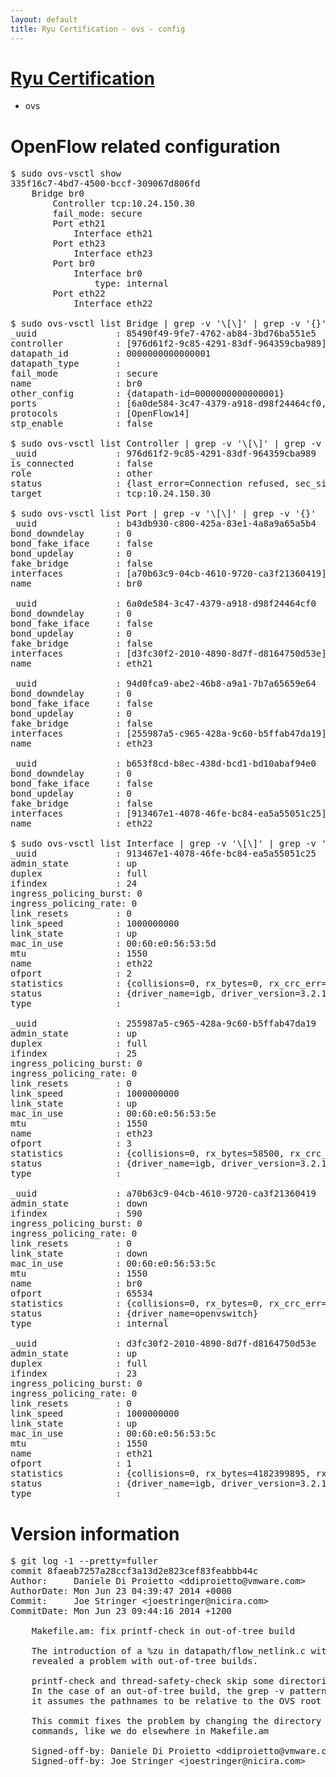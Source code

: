 ```yaml
---
layout: default
title: Ryu Certification - ovs - config
---
```

# [Ryu Certification](http://osrg.github.io/ryu/certification.html)
* ovs 

# OpenFlow related configuration
<pre>
$ sudo ovs-vsctl show
335f16c7-4bd7-4500-bccf-309067d806fd
    Bridge br0
        Controller tcp:10.24.150.30
        fail_mode: secure
        Port eth21
            Interface eth21
        Port eth23
            Interface eth23
        Port br0
            Interface br0
                type: internal
        Port eth22
            Interface eth22

$ sudo ovs-vsctl list Bridge | grep -v '\[\]' | grep -v '{}'
_uuid               : 85490f49-9fe7-4762-ab84-3bd76ba551e5
controller          : [976d61f2-9c85-4291-83df-964359cba989]
datapath_id         : 0000000000000001
datapath_type       : 
fail_mode           : secure
name                : br0
other_config        : {datapath-id=0000000000000001}
ports               : [6a0de584-3c47-4379-a918-d98f24464cf0, 94d0fca9-abe2-46b8-a9a1-7b7a65659e64, b43db930-c800-425a-83e1-4a8a9a65a5b4, b653f8cd-b8ec-438d-bcd1-bd10abaf94e0]
protocols           : [OpenFlow14]
stp_enable          : false

$ sudo ovs-vsctl list Controller | grep -v '\[\]' | grep -v '{}'
_uuid               : 976d61f2-9c85-4291-83df-964359cba989
is_connected        : false
role                : other
status              : {last_error=Connection refused, sec_since_connect=15, sec_since_disconnect=3, state=BACKOFF}
target              : tcp:10.24.150.30

$ sudo ovs-vsctl list Port | grep -v '\[\]' | grep -v '{}'
_uuid               : b43db930-c800-425a-83e1-4a8a9a65a5b4
bond_downdelay      : 0
bond_fake_iface     : false
bond_updelay        : 0
fake_bridge         : false
interfaces          : [a70b63c9-04cb-4610-9720-ca3f21360419]
name                : br0

_uuid               : 6a0de584-3c47-4379-a918-d98f24464cf0
bond_downdelay      : 0
bond_fake_iface     : false
bond_updelay        : 0
fake_bridge         : false
interfaces          : [d3fc30f2-2010-4890-8d7f-d8164750d53e]
name                : eth21

_uuid               : 94d0fca9-abe2-46b8-a9a1-7b7a65659e64
bond_downdelay      : 0
bond_fake_iface     : false
bond_updelay        : 0
fake_bridge         : false
interfaces          : [255987a5-c965-428a-9c60-b5ffab47da19]
name                : eth23

_uuid               : b653f8cd-b8ec-438d-bcd1-bd10abaf94e0
bond_downdelay      : 0
bond_fake_iface     : false
bond_updelay        : 0
fake_bridge         : false
interfaces          : [913467e1-4078-46fe-bc84-ea5a55051c25]
name                : eth22

$ sudo ovs-vsctl list Interface | grep -v '\[\]' | grep -v '{}'
_uuid               : 913467e1-4078-46fe-bc84-ea5a55051c25
admin_state         : up
duplex              : full
ifindex             : 24
ingress_policing_burst: 0
ingress_policing_rate: 0
link_resets         : 0
link_speed          : 1000000000
link_state          : up
mac_in_use          : 00:60:e0:56:53:5d
mtu                 : 1550
name                : eth22
ofport              : 2
statistics          : {collisions=0, rx_bytes=0, rx_crc_err=0, rx_dropped=0, rx_errors=0, rx_frame_err=0, rx_over_err=0, rx_packets=0, tx_bytes=1908413594, tx_dropped=0, tx_errors=0, tx_packets=29947382}
status              : {driver_name=igb, driver_version=3.2.10-k, firmware_version=2.10-9}
type                : 

_uuid               : 255987a5-c965-428a-9c60-b5ffab47da19
admin_state         : up
duplex              : full
ifindex             : 25
ingress_policing_burst: 0
ingress_policing_rate: 0
link_resets         : 0
link_speed          : 1000000000
link_state          : up
mac_in_use          : 00:60:e0:56:53:5e
mtu                 : 1550
name                : eth23
ofport              : 3
statistics          : {collisions=0, rx_bytes=58500, rx_crc_err=0, rx_dropped=0, rx_errors=0, rx_frame_err=0, rx_over_err=0, rx_packets=39, tx_bytes=2123801080, tx_dropped=0, tx_errors=0, tx_packets=10006486}
status              : {driver_name=igb, driver_version=3.2.10-k, firmware_version=2.10-9}
type                : 

_uuid               : a70b63c9-04cb-4610-9720-ca3f21360419
admin_state         : down
ifindex             : 590
ingress_policing_burst: 0
ingress_policing_rate: 0
link_resets         : 0
link_state          : down
mac_in_use          : 00:60:e0:56:53:5c
mtu                 : 1550
name                : br0
ofport              : 65534
statistics          : {collisions=0, rx_bytes=0, rx_crc_err=0, rx_dropped=0, rx_errors=0, rx_frame_err=0, rx_over_err=0, rx_packets=0, tx_bytes=0, tx_dropped=0, tx_errors=0, tx_packets=0}
status              : {driver_name=openvswitch}
type                : internal

_uuid               : d3fc30f2-2010-4890-8d7f-d8164750d53e
admin_state         : up
duplex              : full
ifindex             : 23
ingress_policing_burst: 0
ingress_policing_rate: 0
link_resets         : 0
link_speed          : 1000000000
link_state          : up
mac_in_use          : 00:60:e0:56:53:5c
mtu                 : 1550
name                : eth21
ofport              : 1
statistics          : {collisions=0, rx_bytes=4182399895, rx_crc_err=0, rx_dropped=0, rx_errors=0, rx_frame_err=0, rx_over_err=0, rx_packets=68752490, tx_bytes=0, tx_dropped=0, tx_errors=0, tx_packets=0}
status              : {driver_name=igb, driver_version=3.2.10-k, firmware_version=2.10-9}
type                : 
</pre>

# Version information
<pre>
$ git log -1 --pretty=fuller
commit 8faeab7257a28ccf3a13d2e823cef83feabbb44c
Author:     Daniele Di Proietto &lt;ddiproietto@vmware.com&gt;
AuthorDate: Mon Jun 23 04:39:47 2014 +0000
Commit:     Joe Stringer &lt;joestringer@nicira.com&gt;
CommitDate: Mon Jun 23 09:44:16 2014 +1200

    Makefile.am: fix printf-check in out-of-tree build
    
    The introduction of a %zu in datapath/flow_netlink.c with commit c1fc1411
    revealed a problem with out-of-tree builds.
    
    printf-check and thread-safety-check skip some directories with a 'grep -v'.
    In the case of an out-of-tree build, the grep -v pattern doesn't work, because
    it assumes the pathnames to be relative to the OVS root directory.
    
    This commit fixes the problem by changing the directory before executing any
    commands, like we do elsewhere in Makefile.am
    
    Signed-off-by: Daniele Di Proietto &lt;ddiproietto@vmware.com&gt;
    Signed-off-by: Joe Stringer &lt;joestringer@nicira.com&gt;
</pre>
